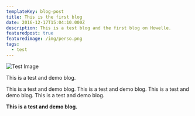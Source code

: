 ```yaml
---
templateKey: blog-post
title: This is the first blog
date: 2016-12-17T15:04:10.000Z
description: This is a test blog and the first blog on Howelle.
featuredpost: true
featuredimage: /img/perso.png
tags:
  - test
---
```

![Test Image](/img/loginscreen.png "Test Image")

This is a test and demo blog.

This is a test and demo blog. This is a test and demo blog. This is a test and demo blog. This is a test and demo blog.

**This is a test and demo blog.**